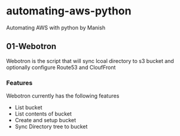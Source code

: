 # automating-aws-python

Automating AWS with python by Manish


##  01-Webotron

Webotron is the script that will sync lcoal directory to s3 bucket and optionally configure Route53 and CloufFront


### Features

Webotron currently has the following features

- List bucket
- List contents of bucket
- Create and setup bucket
- Sync Directory tree to bucket

